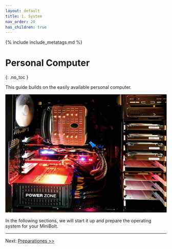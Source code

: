 ```yaml
---
layout: default
title: 1. System
nav_order: 20
has_children: true
---
```

<!-- markdownlint-disable MD014 MD022 MD025 MD040 -->
{% include include_metatags.md %}

# Personal Computer

{: .no_toc }

This guide builds on the easily available personal computer.

![Personal Computer](../../images/personal-computer.jpg)

In the following sections, we will start it up and prepare the operating system for your MiniBolt.

---

Next: [Preparationes >>](preparations.md)
